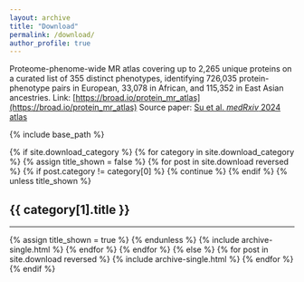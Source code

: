 ```yaml
---
layout: archive
title: "Download"
permalink: /download/
author_profile: true
---
```

Proteome-phenome-wide MR atlas covering up to 2,265 unique proteins on a curated list of 355 distinct phenotypes, identifying 726,035 protein-phenotype pairs in European, 33,078 in African, and 115,352 in East Asian ancestries.
Link: [https://broad.io/protein_mr_atlas](https://broad.io/protein_mr_atlas)
Source paper: [Su et al. *medRxiv* 2024](https://www.medrxiv.org/content/10.1101/2024.10.17.24315553v2)  
[atlas](atlas.png)

{% include base_path %}

<!-- New style rendering if download categories are defined -->
{% if site.download_category %}
  {% for category in site.download_category  %}
    {% assign title_shown = false %}
    {% for post in site.download reversed %}
      {% if post.category != category[0] %}
        {% continue %}
      {% endif %}
      {% unless title_shown %}
        <h2>{{ category[1].title }}</h2><hr />
        {% assign title_shown = true %}
      {% endunless %}
      {% include archive-single.html %}
    {% endfor %}
  {% endfor %}
{% else %}
  {% for post in site.download reversed %}
    {% include archive-single.html %}
  {% endfor %}
{% endif %}

